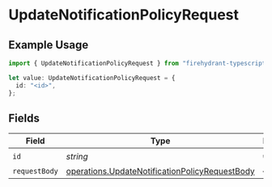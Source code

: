 # UpdateNotificationPolicyRequest

## Example Usage

```typescript
import { UpdateNotificationPolicyRequest } from "firehydrant-typescript-sdk/models/operations";

let value: UpdateNotificationPolicyRequest = {
  id: "<id>",
};
```

## Fields

| Field                                                                                                            | Type                                                                                                             | Required                                                                                                         | Description                                                                                                      |
| ---------------------------------------------------------------------------------------------------------------- | ---------------------------------------------------------------------------------------------------------------- | ---------------------------------------------------------------------------------------------------------------- | ---------------------------------------------------------------------------------------------------------------- |
| `id`                                                                                                             | *string*                                                                                                         | :heavy_check_mark:                                                                                               | N/A                                                                                                              |
| `requestBody`                                                                                                    | [operations.UpdateNotificationPolicyRequestBody](../../models/operations/updatenotificationpolicyrequestbody.md) | :heavy_minus_sign:                                                                                               | N/A                                                                                                              |